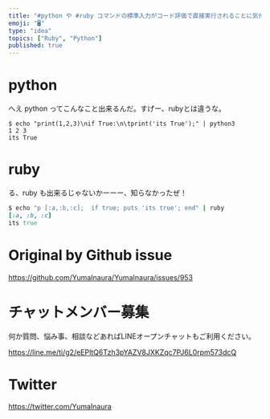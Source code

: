 ```yaml
---
title: "#python や #ruby コマンドの標準入力がコード評価で直接実行されることに気付いて驚いた件"
emoji: "🖥"
type: "idea"
topics: ["Ruby", "Python"]
published: true
---
```


# python

へえ python ってこんなこと出来るんだ。すげー、rubyとは違うな。

```
$ echo "print(1,2,3)\nif True:\n\tprint('its True');" | python3
1 2 3
its True
```

# ruby

る、ruby も出来るじゃないかーーー、知らなかったぜ！

```rb
$ echo "p [:a,:b,:c];  if true; puts 'its true'; end" | ruby
[:a, :b, :c]
its true
```

# Original by Github issue

https://github.com/YumaInaura/YumaInaura/issues/953








<!-- Update From Qiita API -->

# チャットメンバー募集


何か質問、悩み事、相談などあればLINEオープンチャットもご利用ください。

https://line.me/ti/g2/eEPltQ6Tzh3pYAZV8JXKZqc7PJ6L0rpm573dcQ





# Twitter


https://twitter.com/YumaInaura


<!-- Update From Qiita API -->


